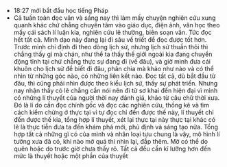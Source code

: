 - 18:27 mới bắt đầu học tiếng Pháp
- Cả tuần toàn đọc văn và sáng nay thì làm mấy chuyện nghiên cứu xung quanh khác chứ chẳng chuyên tâm vào giáo dục, điện ảnh, văn học theo mấy cái sách lí luận kia, nghiên cứu lẽ thường, biên soạn văn. Tức đọc hết tất cả. Mình dạo này đang lại đi sâu về triết để đọc được tốt hơn. Trước mình chỉ định đi theo dòng lịch sử, nhưng lịch sử thuần thôi thì chẳng thấy gì mà chán, như thể ta thấy thế giới ngoài kia đang chuyển động tĩnh tại chứ chẳng thực sự đang đi (về đâu), và giờ mình đưa cái khuôn cho lịch sử để biết đi đâu, phân chia mà khảo như nào và có thể nhìn từ những góc nào, có những liên kết nào. Đọc tất cả, dù bắt đầu từ đâu, thì cũng phải nhìn được theo kiểu lịch sử, thấy sự phát triển. Nhưng nay nhận thấy có lẽ chẳng cần nói nên đi từ sơ khai đến hiện đại vì mình có những lí thuyết của người thời nay đánh giá, khảo từ câu chữ thời xưa. Đó là lí do cần đọc chính gốc và đọc các nghiên cứu, thống kê và tìm cách kiểm chứng ở thực tại vì tự đọc chỉ đến được thế này, lí thuyết chỉ đến được thế kia, tổng hợp lí thuyết, xét lại thực tại này thực tại khác có lẽ là thực tiễn đưa ta đến khám phá mới, phủ định và sáng tạo nữa. Tổng hợp tất cả những gì có của mình và nhân loại tựu chung là vậy, mô hình lí tưởng xưa đã có, khi nào mờ quá thì nhìn lại, đắp thêm. Mờ có thể do quên hoặc do trước giờ chưa thấy rõ. Tất cả đều cần kĩ lưỡng hơn đến mức là thuyết hoặc một phần của thuyết